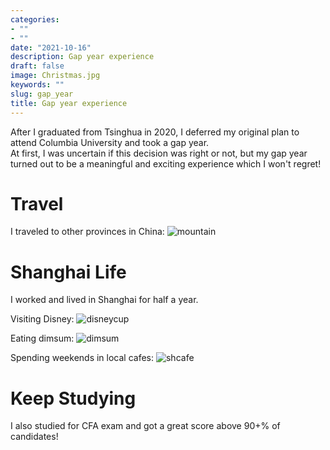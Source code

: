```yaml
---
categories:
- ""
- ""
date: "2021-10-16"
description: Gap year experience
draft: false
image: Christmas.jpg
keywords: ""
slug: gap_year
title: Gap year experience
---
```


After I graduated from Tsinghua in 2020, I deferred my original plan to attend Columbia University and took a gap year. \
At first, I was uncertain if this decision was right or not, but my gap year turned out to be a meaningful and exciting experience which I won't regret!

# Travel

I traveled to other provinces in China:
![mountain](https://iknow-pic.cdn.bcebos.com/f703738da9773912ae9a69f1ea198618377ae2e6)


# Shanghai Life
I worked and lived in Shanghai for half a year.

Visiting Disney:
![disneycup](https://iknow-pic.cdn.bcebos.com/32fa828ba61ea8d33a9d9894850a304e241f58e7)

Eating dimsum:
![dimsum](https://iknow-pic.cdn.bcebos.com/a71ea8d3fd1f41345e8ae9ee371f95cad0c85ee5)

Spending weekends in local cafes:
![shcafe](https://iknow-pic.cdn.bcebos.com/0e2442a7d933c8952ec074ebc31373f0830200e0)

# Keep Studying
I also studied for CFA exam and got a great score above 90+% of candidates!